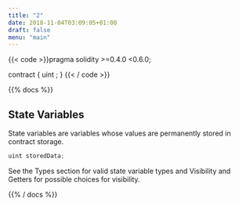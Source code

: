 ```yaml
---
title: "2"
date: 2018-11-04T03:09:05+01:00
draft: false
menu: "main"
---
```


{{< code >}}pragma solidity >=0.4.0 <0.6.0;

contract {
    uint ;
}
{{< / code >}}


{{% docs %}}
## State Variables

State variables are variables whose values are permanently stored in contract storage.

```JavaScript
uint storedData;
```
See the Types section for valid state variable types and Visibility and Getters for possible choices for visibility.

{{% / docs %}}